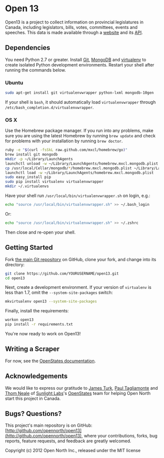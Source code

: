 # Open 13

Open13 is a project to collect information on provincial legislatures in Canada, including legislators, bills, votes, committees, events and speeches. This data is made available through a [website](http://open13.ca/) and its [API](http://open13.ca/api/).

## Dependencies

You need Python 2.7 or greater. Install [Git](http://git.io/), [MongoDB](http://docs.mongodb.org/manual/installation/) and [virtualenv](http://pypi.python.org/pypi/virtualenv) to create isolated Python development environments. Restart your shell after running the commands below.

### Ubuntu

```sh
sudo apt-get install git virtualenvwrapper python-lxml mongodb-10gen
```

If your shell is `bash`, it should automatically load `virtualenvwrapper` through `/etc/bash_completion.d/virtualenvwrapper`.

### OS X

Use the Homebrew package manager. If you run into any problems, make sure you are using the latest Homebrew by running `brew update` and check for problems with your installation by running `brew doctor`.

```sh
ruby -e "$(curl -fsSkL raw.github.com/mxcl/homebrew/go)"
brew install git mongodb
mkdir -p ~/Library/LaunchAgents
launchctl unload -w ~/Library/LaunchAgents/homebrew.mxcl.mongodb.plist
cp /usr/local/Cellar/mongodb/*/homebrew.mxcl.mongodb.plist ~/Library/LaunchAgents/
launchctl load -w ~/Library/LaunchAgents/homebrew.mxcl.mongodb.plist
sudo easy_install pip
sudo pip install virtualenv virtualenvwrapper
mkdir ~/.virtualenvs
```

Have your shell run `/usr/local/bin/virtualenvwrapper.sh` on login, e.g.:

```sh
echo "source /usr/local/bin/virtualenvwrapper.sh" >> ~/.bash_login
```

Or:

```sh
echo "source /usr/local/bin/virtualenvwrapper.sh" >> ~/.zshrc
```

Then close and re-open your shell.

## Getting Started

Fork [the main Git repository](https://github.com/opennorth/open13) on GitHub, clone your fork, and change into its directory:

```sh
git clone https://github.com/YOURUSERNAME/open13.git
cd open13
```

Next, create a development environment. If your version of `virtualenv` is less than 1.7, omit the `--system-site-packages` switch:

```sh
mkvirtualenv open13 --system-site-packages
```

Finally, install the requirements:

```sh
workon open13
pip install -r requirements.txt
```

You're now ready to work on Open13!

## Writing a Scraper

For now, see the [OpenStates documentation](http://openstates.org/contributing/).

## Acknowledgements

We would like to express our gratitude to [James Turk](https://twitter.com/jamesturk), [Paul Tagliamonte](https://twitter.com/paultag) and [Thom Neale](https://twitter.com/twneale) of [Sunlight Labs](http://sunlightlabs.com/)'s [OpenStates](http://openstates.org/) team for helping Open North start this project in Canada.

## Bugs? Questions?

This project's main repository is on GitHub: [http://github.com/opennorth/open13](http://github.com/opennorth/open13), where your contributions, forks, bug reports, feature requests, and feedback are greatly welcomed.

Copyright (c) 2012 Open North Inc., released under the MIT license
